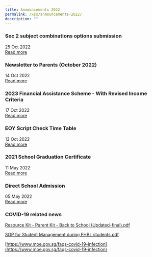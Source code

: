 ```yaml
---
title: Announcements 2022
permalink: /xss/announcements-2022/
description: ""
---
```

### Sec 2 subject combinations options submission

25 Oct 2022 <br>
[Read more](/xss/announcements/sec-2-subject-combinations-options-submission)

### Newsletter to Parents (October 2022)

14 Oct 2022 <br>
[Read more](/files/2022%20XMS%20Oct%20Newsletter.pdf)


### 2023 Financial Assistance Scheme - With Revised Income Criteria

17 Oct 2022 <br>
[Read more](/xss/announcements/2023-financial-assistance-scheme-with-revised-income-criteria)


### EOY Script Check Time Table

12 Oct 2022 <br>
[Read more](/files/EOY%20Script%20Check%20TT%20Class.pdf)

### 2021 School Graduation Certificate

11 May 2022 <br>
[Read more](/xss/announcements/2021-school-graduation-certificate)


### Direct School Admission

05 May 2022 <br>
[Read more](/resources/students/admissions/direct-school-admission)


### COVID-19 related news

[Resource Kit - Parent Kit - Back to School (Updated-final).pdf ](/files/Resource%20Kit%20-%20Parent%20Kit%20-%20Back%20to%20School%20(Updated-final).pdf)

[SOP for Student Management during FHBL students.pdf](/files/SOP%20for%20Student%20Management%20during%20FHBL%20students.pdf)

[https://www.moe.gov.sg/faqs-covid-19-infection](https://www.moe.gov.sg/faqs-covid-19-infection)